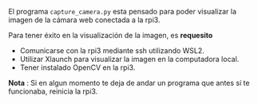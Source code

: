 El programa ``capture_camera.py`` esta pensado para poder visualizar la imagen de la cámara web conectada a la rpi3. 


Para tener éxito en la visualización de la imagen, es **requesito** 

- Comunicarse con la rpi3 mediante ssh utilizando WSL2.
- Utilizar Xlaunch para visualizar la imagen en la computadora local.
- Tener instalado OpenCV en la rpi3.


 **Nota** : Si en algun momento te deja de andar un programa que antes sí te funcionaba, reinicia la rpi3.